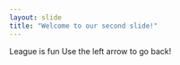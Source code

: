```yaml
---
layout: slide
title: "Welcome to our second slide!"
---
```

League is fun 
Use the left arrow to go back!
